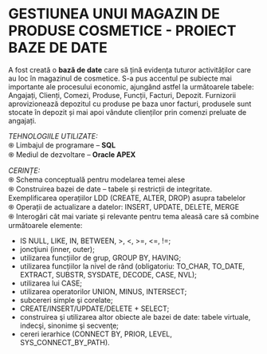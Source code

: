 # GESTIUNEA UNUI MAGAZIN DE PRODUSE COSMETICE - PROIECT BAZE DE DATE

A fost creată o **bază de date** care să țină evidența tuturor activităților care au loc în magazinul de cosmetice. S-a pus accentul pe subiecte mai importante ale procesului economic, ajungând astfel la următoarele tabele: Angajați, Clienți, Comezi, Produse, Funcții, Facturi, Depozit.
Furnizorii aprovizionează depozitul cu produse pe baza unor facturi, produsele sunt stocate în depozit și mai apoi vândute clienților prin comenzi preluate de angajați.


*TEHNOLOGIILE UTILIZATE:* <br />
֍ Limbajul de programare – **SQL** <br />
֍ Mediul de dezvoltare – **Oracle APEX** <br />

*CERINȚE:* <br />
֍ Schema conceptuală pentru modelarea temei alese <br />
֍ Construirea bazei de date – tabele și restricții de integritate. Exemplificarea operațiilor LDD (CREATE, ALTER, DROP) asupra tabelelor <br />
֍ Operații de actualizare a datelor: INSERT, UPDATE, DELETE, MERGE <br />
֍ Interogări cât mai variate și relevante pentru tema aleasă care să combine următoarele elemente: <br />
+ IS NULL, LIKE, IN, BETWEEN, >, <, >=, <=, !=; <br />
+ joncţiuni (inner, outer); <br />
+ utilizarea funcțiilor de grup, GROUP BY, HAVING; <br />
+ utilizarea funcțiilor la nivel de rând (obligatoriu: TO_CHAR, TO_DATE, EXTRACT, SUBSTR, SYSDATE, DECODE, CASE, NVL); <br />
+ utilizarea lui CASE; <br />
+ utilizarea operatorilor UNION, MINUS, INTERSECT; <br />
+ subcereri simple şi corelate; <br />
+ CREATE/INSERT/UPDATE/DELETE + SELECT; <br />
+ construirea şi utilizarea altor obiecte ale bazei de date: tabele virtuale, indecşi, sinonime şi secvenţe; <br />
+ cereri ierarhice (CONNECT BY, PRIOR, LEVEL, SYS_CONNECT_BY_PATH). <br />

